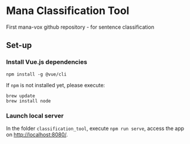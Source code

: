 # Mana Classification Tool
First mana-vox github repository - for sentence classification

## Set-up

### Install Vue.js dependencies

```npm install -g @vue/cli```

If ```npm``` is not installed yet, please execute:
``` 
brew update
brew install node
```

### Launch local server

In the folder ```classification_tool```, execute ```npm run serve```, access the app on [http://localhost:8080/](http://localhost:8080/).  

